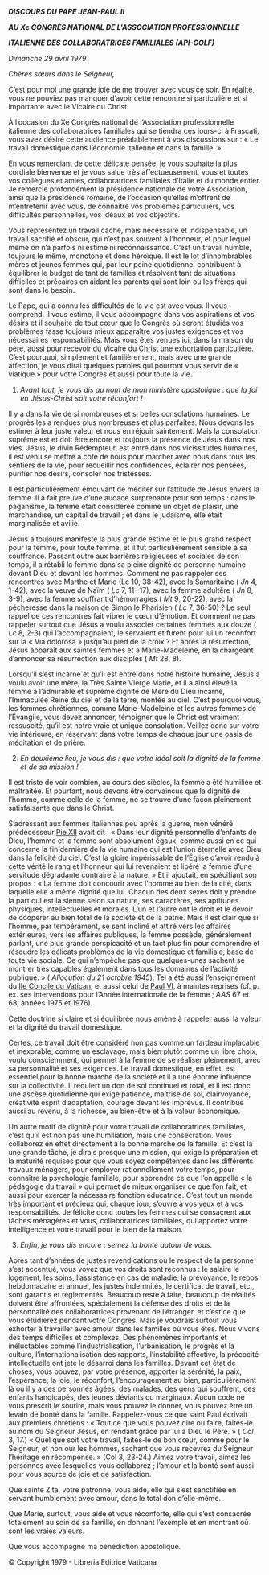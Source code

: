 ***DISCOURS DU PAPE JEAN-PAUL II***

***AU Xe CONGRÈS NATIONAL DE L'ASSOCIATION PROFESSIONNELLE***

***ITALIENNE DES COLLABORATRICES FAMILIALES (API-COLF)***

*Dimanche 29 avril 1979*

*Chères sœurs dans le Seigneur,*

C’est pour moi une grande joie de me trouver avec vous ce soir. En réalité, vous ne pouviez pas manquer d’avoir cette rencontre si particulière et si importante avec le Vicaire du Christ.

À l’occasion du Xe Congrès national de l’Association professionnelle italienne des collaboratrices familiales qui se tiendra ces jours-ci à Frascati, vous avez désiré cette audience préalablement à vos discussions sur : « Le travail domestique dans l’économie italienne et dans la famille. »

En vous remerciant de cette délicate pensée, je vous souhaite la plus cordiale bienvenue et je vous salue très affectueusement, vous et toutes vos collègues et amies, collaboratrices familiales d’Italie et du monde entier. Je remercie profondément la présidence nationale de votre Association, ainsi que la présidence romaine, de l’occasion qu’elles m’offrent de m’entretenir avec vous, de connaître vos problèmes particuliers, vos difficultés personnelles, vos idéaux et vos objectifs.

Vous représentez un travail caché, mais nécessaire et indispensable, un travail sacrifié et obscur, qui n’est pas souvent à l’honneur, et pour lequel même on n’a parfois ni estime ni reconnaissance. C’est un travail humble, toujours le même, monotone et donc héroïque. Il est le lot d’innombrables mères et jeunes femmes qui, par leur peine quotidienne, contribuent à équilibrer le budget de tant de familles et résolvent tant de situations difficiles et précaires en aidant les parents qui sont loin ou les frères qui sont dans le besoin.

Le Pape, qui a connu les difficultés de la vie est avec vous. Il vous comprend, il vous estime, il vous accompagne dans vos aspirations et vos désirs et il souhaite de tout cœur que le Congrès où seront étudiés vos problèmes fasse toujours mieux apparaître vos justes exigences et vos nécessaires responsabilités. Mais vous êtes venues ici, dans la maison du père, aussi pour recevoir du Vicaire du Christ une exhortation particulière. C’est pourquoi, simplement et familièrement, mais avec une grande affection, je vous dirai quelques paroles qui pourront vous servir de « viatique » pour votre Congrès et aussi pour toute la vie.

1. *Avant tout, je vous dis au nom de mon ministère apostolique : que la foi en Jésus-Christ soit votre réconfort !*

Il y a dans la vie de si nombreuses et si belles consolations humaines. Le progrès les a rendues plus nombreuses et plus parfaites. Nous devons les estimer à leur juste valeur et nous en réjouir saintement. Mais la consolation suprême est et doit être encore et toujours la présence de Jésus dans nos vies. Jésus, le divin Rédempteur, est entré dans nos vicissitudes humaines, il est venu se mettre à côté de nous pour marcher avec nous dans tous les sentiers de la vie, pour recueillir nos confidences, éclairer nos pensées, purifier nos désirs, consoler nos tristesses.

Il est particulièrement émouvant de méditer sur l’attitude de Jésus envers la femme. Il a fait preuve d’une audace surprenante pour son temps : dans le paganisme, la femme était considérée comme un objet de plaisir, une marchandise, un capital de travail ; et dans le judaïsme, elle était marginalisée et avilie.

Jésus a toujours manifesté la plus grande estime et le plus grand respect pour la femme, pour toute femme, et il fut particulièrement sensible à sa souffrance. Passant outre aux barrières religieuses et sociales de son temps, il a rétabli la femme dans sa pleine dignité de personne humaine devant Dieu et devant les hommes. Comment ne pas rappeler ses rencontres avec Marthe et Marie (Lc 10, 38-42), avec la Samaritaine ( *Jn* 4, 1-42), avec la veuve de Naïm ( *Lc* 7, 11- 17), avec la femme adultère ( *Jn* 8, 3-9), avec la femme souffrant d’hémorragies ( *Mt* 9, 20-22), avec la pécheresse dans la maison de Simon le Pharisien ( *Lc* 7, 36-50) ? Le seul rappel de ces rencontres fait vibrer le cœur d’émotion. Et comment ne pas rappeler surtout que Jésus a voulu associer certaines femmes aux douze ( *Lc* 8, 2-3) qui l’accompagnaient, le servaient et furent pour lui un réconfort sur la « Via dolorosa » jusqu’au pied de la croix ? Et après la résurrection, Jésus apparaît aux saintes femmes et à Marie-Madeleine, en la chargeant d’annoncer sa résurrection aux disciples ( *Mt* 28, 8).

Lorsqu’il s’est incarné et qu’il est entré dans notre histoire humaine, Jésus a voulu avoir une mère, la Très Sainte Vierge Marie, et il a ainsi élevé la femme à l’admirable et suprême dignité de Mère du Dieu incarné, l’Immaculée Reine du ciel et de la terre, montée au ciel. C’est pourquoi vous, les femmes chrétiennes, comme Marie-Madeleine et les autres femmes de l’Évangile, vous devez annoncer, témoigner que le Christ est vraiment ressuscité, qu’il est notre vraie et unique consolation. Veillez donc sur votre vie intérieure, en réservant dans votre temps de chaque jour une oasis de méditation et de prière.

2. *En deuxième lieu, je vous dis : que votre idéal soit la dignité de la femme et de sa mission !*

Il est triste de voir combien, au cours des siècles, la femme a été humiliée et maltraitée. Et pourtant, nous devons être convaincus que la dignité de l’homme, comme celle de la femme, ne se trouve d’une façon pleinement satisfaisante que dans le Christ.

S’adressant aux femmes italiennes peu après la guerre, mon vénéré prédécesseur [Pie XII](http://www.vatican.va/holy_father/pius_xii/index_fr.htm) avait dit : « Dans leur dignité personnelle d’enfants de Dieu, l’homme et la femme sont absolument égaux, comme aussi en ce qui concerne la fin dernière de la vie humaine qui est l’union éternelle avec Dieu dans la félicité du ciel. C’est la gloire impérissable de l’Église d’avoir rendu à cette vérité le rang et l’honneur qui lui revenaient et libéré la femme d’une servitude dégradante contraire à la nature. » Et il ajoutait, en spécifiant son propos : « La femme doit concourir avec l’homme au bien de la cité, dans laquelle elle a même dignité que lui. Chacun des deux sexes doit y prendre la part qui est la sienne selon sa nature, ses caractères, ses aptitudes physiques, intellectuelles et morales. L’un et l’autre ont le droit et le devoir de coopérer au bien total de la société et de la patrie. Mais il est clair que si l’homme, par tempérament, se sent incliné et attiré vers les affaires extérieures, vers les affaires publiques, la femme possède, généralement parlant, une plus grande perspicacité et un tact plus fin pour comprendre et résoudre les délicats problèmes de la vie domestique et familiale, base de toute vie sociale. Ce qui n’empêche pas que quelques-unes sachent se montrer très capables également dans tous les domaines de l’activité publique. » ( *Allocution du 21 octobre 1945*). Tel a été aussi l’enseignement du [IIe Concile du Vatican](http://www.vatican.va/archive/hist_councils/ii_vatican_council/index_fr.htm), et aussi celui de [Paul VI](http://www.vatican.va/holy_father/paul_vi/index_fr.htm), à maintes reprises (cf. p. ex. ses interventions pour l’Année internationale de la femme ; *AAS* 67 et 68, années 1975 et 1976).

Cette doctrine si claire et si équilibrée nous amène à rappeler aussi la valeur et la dignité du travail domestique.

Certes, ce travail doit être considéré non pas comme un fardeau implacable et inexorable, comme un esclavage, mais bien plutôt comme un libre choix, voulu consciemment, qui permet à la femme de se réaliser pleinement, avec sa personnalité et ses exigences. Le travail domestique, en effet, est essentiel pour la bonne marche de la société et il a une énorme influence sur la collectivité. Il requiert un don de soi continuel et total, et il est donc une ascèse quotidienne qui exige patience, maîtrise de soi, clairvoyance, créativité esprit d’adaptation, courage devant les imprévus. Il contribue aussi au revenu, à la richesse, au bien-être et à la valeur économique.

Un autre motif de dignité pour votre travail de collaboratrices familiales, c’est qu’il est non pas une humiliation, mais une consécration. Vous collaborez en effet directement à la bonne marche de la famille. Et c’est là une grande tâche, je dirais presque une mission, qui exige la préparation et la maturité requises pour que vous soyez compétentes dans les différents travaux ménagers, pour employer rationnellement votre temps, pour connaître la psychologie familiale, pour apprendre ce que l’on appelle « la pédagogie du travail » qui permet de mieux organiser ce que l’on fait, et aussi pour exercer la nécessaire fonction éducatrice. C’est tout un monde très important et précieux qui, chaque jour, s’ouvre à vos yeux et à vos responsabilités. Je félicite donc toutes les femmes qui se consacrent aux tâches ménagères et vous, collaboratrices familiales, qui apportez votre intelligence et votre travail pour le bien de la maison.

3. *Enfin, je vous dis encore : semez la bonté autour de vous.*

Après tant d’années de justes revendications où le respect de la personne s’est accentué, vous voyez que vos droits sont reconnus : le salaire le logement, les soins, l’assistance en cas de maladie, la prévoyance, le repos hebdomadaire et annuel, les justes indemnités, le certificat de travail, etc., sont garantis et réglementés. Beaucoup reste à faire, beaucoup de réalités doivent être affrontées, spécialement la défense des droits et de la personnalité des collaboratrices provenant de l’étranger, et c’est ce que vous étudierez pendant votre Congrès. Mais je voudrais surtout vous exhorter à travailler avec amour dans les familles où vous êtes. Nous vivons des temps difficiles et complexes. Des phénomènes importants et inéluctables comme l’industrialisation, l’urbanisation, le progrès et la culture, l’internationalisation des rapports, l’instabilité affective, la précocité intellectuelle ont jeté le désarroi dans les familles. Devant cet état de choses, vous pouvez, par votre présence, apporter la sérénité, la paix, l’espérance, la joie, le réconfort, l’encouragement au bien, particulièrement là où il y a des personnes âgées, des malades, des gens qui souffrent, des enfants handicapés, des jeunes déviants ou marginaux. Aucun code ne vous prescrit le sourire, mais vous pouvez le donner, vous pouvez être un levain de bonté dans la famille. Rappelez-vous ce que saint Paul écrivait aux premiers chrétiens : « Tout ce que vous pouvez dire ou faire, faites-le au nom du Seigneur Jésus, en rendant grâce par lui à Dieu le Père. » ( *Col* 3, 17.) « Quel que soit votre travail, faites-le de bon cœur, comme pour le Seigneur, et non our les hommes, sachant que vous recevrez du Seigneur l’héritage en récompense. » (Col 3, 23-24.) Aimez votre travail, aimez les personnes avec lesquelles vous collaborez ; l’amour et la bonté sont aussi pour vous source de joie et de satisfaction.

Que sainte Zita, votre patronne, vous aide, elle qui s’est sanctifiée en servant humblement avec amour, dans le total don d’elle-même.

Que Marie, surtout, vous aide et vous réconforte, elle qui s’est consacrée totalement au soin de sa famille, en donnant l’exemple et en montrant où sont les vraies valeurs.

Que vous accompagne ma bénédiction apostolique.

© Copyright 1979 - Libreria Editrice Vaticana